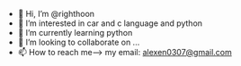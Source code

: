 - 👋 Hi, I’m @righthoon
- 👀 I’m interested in car and c language and python
- 🌱 I’m currently learning python
- 💞️ I’m looking to collaborate on ...
- 📫 How to reach me--> my email: alexen0307@gmail.com

<!---
righthoon/righthoon is a ✨ special ✨ repository because its `README.md` (this file) appears on your GitHub profile.
You can click the Preview link to take a look at your changes.
--->
